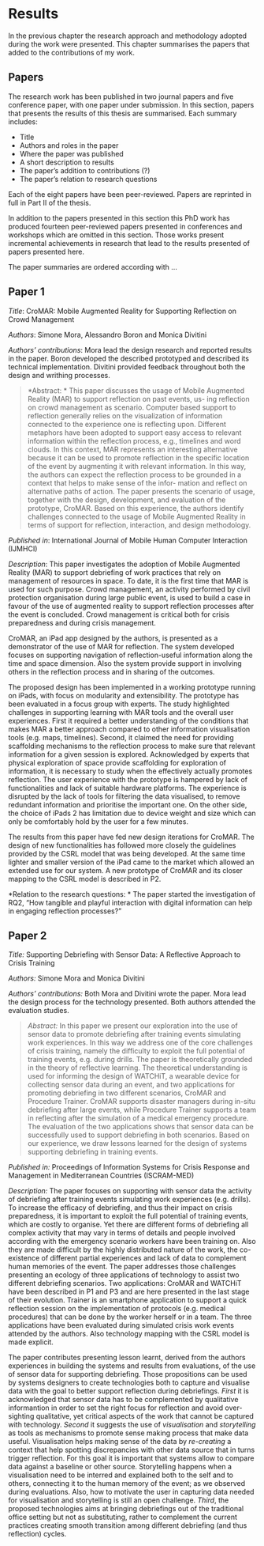 
# Results

In the previous chapter the research approach and methodology adopted during the work were presented. This chapter summarises the papers that added to the contributions of my work. 

## Papers

The research work has been published in two journal papers and five conference paper, with one paper under submission. 
In this section, papers that presents the results of this thesis are summarised. Each summary includes:

* Title
* Authors and roles in the paper
* Where the paper was published 
* A short description to results
* The paper’s addition to contributions (?)
* The paper’s relation to research questions

Each of the eight papers have been peer-reviewed. Papers are reprinted in full in Part II of the thesis. 

In addition to the papers presented in this section this PhD work has produced fourteen peer-reviewed papers presented in conferences and workshops which are omitted in this section. Those works present incremental achievements in research that lead to the results presented of papers presented here. 

The paper summaries are ordered according with …

## Paper 1

*Title*: CroMAR: Mobile Augmented Reality for Supporting Reflection on Crowd Management

*Authors*: Simone Mora, Alessandro Boron and Monica Divitini

*Authors’ contributions*: Mora lead the design research and reported results in the paper. Boron developed the described prototyped and described its technical implementation. Divitini provided feedback throughout both the design and writhing processes. 

> *Abstract: * This paper discusses the usage of Mobile Augmented Reality (MAR) to support reflection on past events, us- ing reflection on crowd management as scenario. Computer based support to reflection generally relies on the visualization of information connected to the experience one is reflecting upon. Different metaphors have been adopted to support easy access to relevant information within the reflection process, e.g., timelines and word clouds. In this context, MAR represents an interesting alternative because it can be used to promote reflection in the specific location of the event by augmenting it with relevant information. In this way, the authors can expect the reflection process to be grounded in a context that helps to make sense of the infor- mation and reflect on alternative paths of action. The paper presents the scenario of usage, together with the design, development, and evaluation of the prototype, CroMAR. Based on this experience, the authors identify challenges connected to the usage of Mobile Augmented Reality in terms of support for reflection, interaction, and design methodology. 

*Published in*: International Journal of Mobile Human Computer Interaction (IJMHCI)

*Description*: This paper investigates the adoption of Mobile Augmented Reality (MAR) to support debriefing of work practices that rely on management of resources in space. To date, it is the first time that MAR is used for such purpose. Crowd management, an activity performed by civil protection organisation during large public event, is used to build a case in favour of the use of augmented reality to support reflection processes after the event is concluded. Crowd management is critical both for crisis preparedness and during crisis management. 

CroMAR, an iPad app designed by the authors, is presented as a demonstrator of the use of MAR for reflection. The system developed focuses on supporting navigation of reflection-useful information along the time and space dimension. Also the system provide support in involving others in the reflection process and in sharing of the outcomes. 

The proposed design has been implemented in a working prototype running on iPads, with focus on modularity and extensibility. The prototype has been evaluated in a focus group with experts. The study highlighted challenges in supporting learning with MAR tools and the overall user experiences. First it required a better understanding of the conditions that makes MAR a better approach compared to other information visualisation tools (e.g. maps, timelines). Second, it claimed the need for providing scaffolding mechanisms to the reflection process to make sure that relevant information for a given session is explored. Acknowledged by experts that physical exploration of space provide scaffolding for exploration of information, it is necessary to study when the effectively actually promotes reflection. The user experience with the prototype is hampered by lack of functionalities and lack of suitable hardware platforms. The experience is disrupted by the lack of tools for filtering the data visualised, to remove redundant information and prioritise the important one. On the other side, the choice of iPads 2 has limitation due to device weight and size which can only be comfortably hold by the user for a few minutes.

The results from this paper have fed new design iterations for CroMAR. The design of new functionalities has followed more closely the guidelines provided by the CSRL model that was being developed. At the same time lighter and smaller version of the iPad came to the market which allowed an extended use for our system. A new prototype of CroMAR and its closer mapping to the CSRL model is described in P2.

*Relation to the research questions: * The paper started the investigation of RQ2, “How tangible and playful interaction
with digital information can help in engaging reflection processes?”  

## Paper 2

*Title:* Supporting Debriefing with Sensor Data: A Reflective Approach to Crisis Training 

*Authors:* Simone Mora and Monica Divitini

*Authors’ contributions:* Both Mora and Divitini wrote the paper. Mora lead the design process for the technology presented. Both authors attended the evaluation studies.

> *Abstract:* In this paper we present our exploration into the use of sensor data to promote debriefing after training events simulating work experiences. In this way we address one of the core challenges of crisis training, namely the difficulty to exploit the full potential of training events, e.g. during drills. The paper is theoretically grounded in the theory of reflective learning. The theoretical understanding is used for informing the design of WATCHiT, a wearable device for collecting sensor data during an event, and two applications for promoting debriefing in two different scenarios, CroMAR and Procedure Trainer. CroMAR supports disaster managers during in-situ debriefing after large events, while Procedure Trainer supports a team in reflecting after the simulation of a medical emergency procedure. The evaluation of the two applications shows that sensor data can be successfully used to support debriefing in both scenarios. Based on our experience, we draw lessons learned for the design of systems supporting debriefing in training events. 

*Published in:* Proceedings of Information Systems for Crisis Response and Management in Mediterranean Countries (ISCRAM-MED)

*Description:* The paper focuses on supporting with sensor data the activity of debriefing after training events simulating work experiences (e.g. drills). To increase the efficacy of debriefing, and thus their impact on crisis preparedness, it is important to exploit the full potential of training events, which are costly to organise. Yet there are different forms of debriefing all complex activity that may vary in terms of details and people involved according with the emergency scenario workers have been training on. Also they are made difficult by the highly distributed nature of the work, the co-existence of different partial experiences and lack of data to complement human memories of the event. The paper addresses those challenges presenting an ecology of three applications of technology to assist two different debriefing scenarios.  Two applications: CroMAR and WATCHiT have been described in P1 and P3 and are here presented in the last stage of their evolution. Trainer is an smartphone application to support a quick reflection session on the implementation of protocols (e.g. medical procedures) that can be done by the worker herself or in a team. The three applications have been evaluated during simulated crisis work events attended by the authors. Also technology mapping with the CSRL model is made explicit. 

The paper contributes presenting lesson learnt, derived from the authors experiences in building the systems and results from evaluations, of the use of sensor data for supporting debriefing. Those propositions can be used by systems designers to create technologies both to capture and visualise data with the goal to better support reflection during debriefings. *First* it is acknowledged that sensor data has to be complemented by qualitative informantion in order to set the right focus for reflection and avoid over-sighting qualitative, yet critical aspects of the work that cannot be captured with technology. *Second* it suggests the use of *visualisation* and *storytelling* as tools as mechanisms to promote sense making process that make data useful. Visualisation helps making sense of the data by *re-creating* a context that help spotting discrepancies with other data source that in turns trigger reflection. For this goal it is important that systems allow to compare data against a baseline or other source. Storytelling happens when a visualisation need to be interred and explained both to the self and to others, connecting it to the human memory of the event; as we observed during evaluations. Also, how to motivate the user in capturing data needed for visualisation and storytelling is still an open challenge. *Third*, the proposed technologies aims at bringing debriefings out of the traditional office setting but not as substituting, rather to complement the current practices creating smooth transition among different debriefing (and thus reflection) cycles. 

